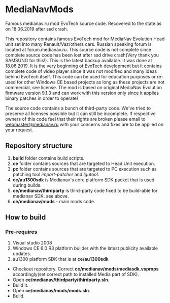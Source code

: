 # MediaNavMods
Famous medianav.ru mod EvoTech source code. Recovered to the state as on 18.06.2019 after ssd crash.

This repository contains famous EvoTech mod for MediaNav Evolution Head unit set into many Renault/Vaz/others cars.
Russian speaking forum is located at forum.medianav.ru. This source code is not complete since complete source code has been lost after ssd drive crash(Very thank you SAMSUNG for this!). 
This is the latest backup available. It was done at 18.06.2019. It is the very beginning of EvoTech development but it contains complete code of video player since it was not modified and many ideas behind EvoTech itself. 
This code can be used for education purposes or re-used for other Windows CE based projects as long as these projects are not commercial, see license.
The mod is based on original MediaNav Evolution firmware version 9.1.3 and can work with this version only since it applies binary patches in order to operate!

The source code contains a bunch of third-party code. We've tried to preserve all licenses possible but it can still be incomplete.
If respective owners of this code feel that their rights are broken please email to webmaster@medianav.ru with your concerns and fixes are to be applied on your request.

## Repository structure
1. **build** folder contains build scripts.
2. **ce** folder contains sources that are targeted to Head Unit execution.
3. **pc** folder contains sources that are targeted to PC execution such as patching tool *import-patcher* and *lgutool*.
4. **ce/au1300sdk** is Medianav's core platform SDK packet that is used during builds.
5. **ce/medianav/thirdparty** is third-party code fixed to be build-able for medianav SDK. see above.
6. **ce/medianav/mods** - main mods code.

## How to build

### Pre-requires
1. Visual studio 2008
2. Windows CE 6.0 R3 platform builder with the latest publicity available updates.
3. au1300 platform SDK that is at **ce/au1300sdk**

* Checkout repository. Correct **ce/medianav/mods/mediasdk.vsprops** accordingly(set correct path to installed Media part of SDK).
* Open **ce/medianav/thirdparty/thirdparty.sln**.
* Build it.
* Open **ce/medianav/mods/mods.sln**.
* Build.
